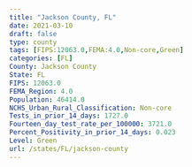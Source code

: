 ```yaml
---
title: "Jackson County, FL"
date: 2021-03-10
draft: false
type: county
tags: [FIPS:12063.0,FEMA:4.0,Non-core,Green]
categories: [FL]
County: Jackson County
State: FL
FIPS: 12063.0
FEMA_Region: 4.0
Population: 46414.0
NCHS_Urban_Rural_Classification: Non-core
Tests_in_prior_14_days: 1727.0
Fourteen_day_test_rate_per_100000: 3721.0
Percent_Positivity_in_prior_14_days: 0.023
Level: Green
url: /states/FL/jackson-county
---
```



